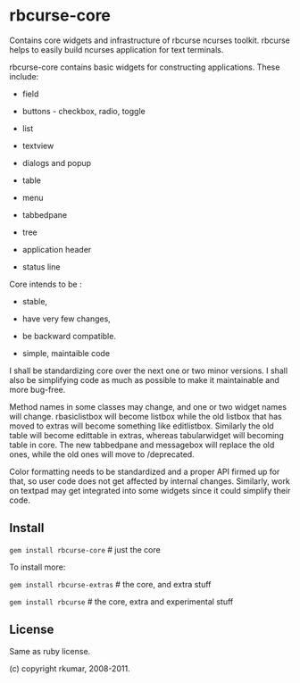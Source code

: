 # rbcurse-core

Contains core widgets and infrastructure of rbcurse ncurses toolkit. rbcurse helps to easily build
ncurses application for text terminals.

rbcurse-core contains basic widgets for constructing applications.  These include:

* field

* buttons - checkbox, radio, toggle

* list

* textview

* dialogs and popup

* table

* menu

* tabbedpane

* tree

* application header

* status line

Core intends to be : 

   * stable, 

   * have very few changes, 

   * be backward compatible.

   * simple, maintaible code

I shall be standardizing core over the next one or two minor versions. I shall also be simplifying code as much as possible to make it maintainable and more bug-free.

Method names in some classes may change, and one or two widget names will change. rbasiclistbox will become listbox while the old listbox that has moved to extras will become something like editlistbox. Similarly the old table will become edittable in extras, whereas tabularwidget will becoming table in core.
The new tabbedpane and messagebox will replace the old ones, while the old ones will move to /deprecated.

Color formatting needs to be standardized and a proper API firmed up for that, so user code does not get affected by internal changes. Similarly, work on textpad may get integrated into some widgets since it could simplify their code.

## Install

   `gem install rbcurse-core`        # just the core

   To install more:

   `gem install rbcurse-extras`        # the core, and extra stuff

   `gem install rbcurse`             # the core, extra and experimental stuff

## License

  Same as ruby license.

  (c) copyright rkumar, 2008-2011.
